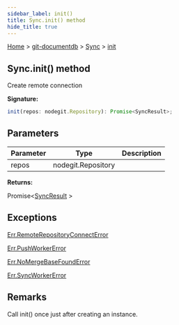 ```yaml
---
sidebar_label: init()
title: Sync.init() method
hide_title: true
---
```


[Home](./index.md) &gt; [git-documentdb](./git-documentdb.md) &gt; [Sync](./git-documentdb.sync.md) &gt; [init](./git-documentdb.sync.init.md)

## Sync.init() method

Create remote connection

<b>Signature:</b>

```typescript
init(repos: nodegit.Repository): Promise<SyncResult>;
```

## Parameters

|  Parameter | Type | Description |
|  --- | --- | --- |
|  repos | nodegit.Repository |  |

<b>Returns:</b>

Promise&lt;[SyncResult](./git-documentdb.syncresult.md) &gt;

## Exceptions

[Err.RemoteRepositoryConnectError](./git-documentdb.err.remoterepositoryconnecterror.md)

[Err.PushWorkerError](./git-documentdb.err.pushworkererror.md)

[Err.NoMergeBaseFoundError](./git-documentdb.err.nomergebasefounderror.md)

[Err.SyncWorkerError](./git-documentdb.err.syncworkererror.md)

## Remarks

Call init() once just after creating an instance.

